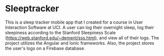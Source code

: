 # Sleeptracker

This is a sleep tracker mobile app that I created for a course in User Interaction Software at UCI. A user can log their overnight sleep, log their sleepiness according to the Stanford Sleepiness Scale (https://web.stanford.edu/~dement/sss.html), and view all of their logs. The project utilizes the Angular and Ionic frameworks. Also, the project stores the user's logs on a Firebase database.
